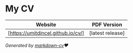 # My CV

| Website                       | PDF Version      |
|----------------------------   |------------------|
| [https://umitdincel.github.io/cv/] | [latest release] |


_Generated by [markdown-cv](https://github.com/elipapa/markdown-cv)❤️_
